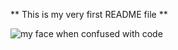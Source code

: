 ** This is my very first README file **

<picture>
  <source media="(prefers-color-scheme: dark)" srcset="https://pyxis.nymag.com/v1/imgs/5ff/9bc/6098962edd260c49d52d4b2b58d4df0b62-13-miles-morales-lede.2x.rhorizontal.w700.jpg">
  <img alt="my face when confused with code" src="https://pyxis.nymag.com/v1/imgs/5ff/9bc/6098962edd260c49d52d4b2b58d4df0b62-13-miles-morales-lede.2x.rhorizontal.w700.jpg">
</picture>

